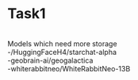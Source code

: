 # Task1
<br>
Models which need more storage
<br>
-/HuggingFaceH4/starchat-alpha
<br>
-geobrain-ai/geogalactica
<br>
-whiterabbitneo/WhiteRabbitNeo-13B
<br>

<br>
<br>
<br>
<br>
<br>
<br>
<br>
<br>
<br>
<br>
<br>
<br>
<br>
<br>
